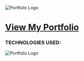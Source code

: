 <img src="https://i.imgur.com/V5SngcU.png" alt="Portfolio Logo"/>

# [View My Portfolio](https://www.seanvilaysane.com)



### TECHNOLOGIES USED:

<img src="https://i.imgur.com/Yfc0dYG.png" alt="Portfolio Logo"/>
